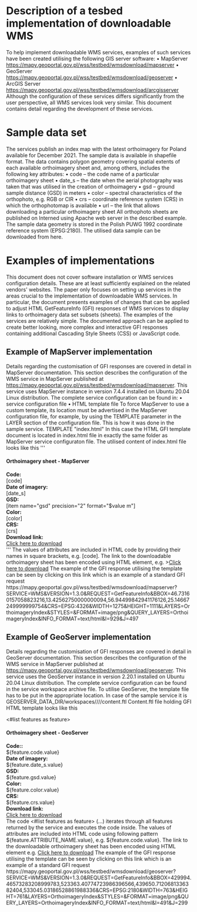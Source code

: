 # **Description of a tesbed implementation of downloadable WMS**
To help implement downloadable WMS services, examples of such services have been created utilising the following GIS server software:
•	MapServer https://mapy.geoportal.gov.pl/wss/testbed/wmsdownload/mapserver
•	GeoServer https://mapy.geoportal.gov.pl/wss/testbed/wmsdownload/geoserver
•	ArcGIS Server https://mapy.geoportal.gov.pl/wss/testbed/wmsdownload/arcgisserver
Although the configuration of these services differs significantly from the user perspective, all WMS services look very similar.
This document contains detail regarding the development of these services.

# Sample data set
The services publish an index map with the latest orthoimagery for Poland available for December 2021. The sample data is available in shapefile format. The data contains polygon geometry covering spatial extents of each available orthoimagery sheet and, among others, includes the following key attributes:
•	code – the code name of a particular orthoimagery sheet
•	date_s – the date when the aerial photography was taken that was utilised in the creation of orthoimagery
•	gsd – ground sample distance (GSD) in meters
•	color – spectral characteristics of the orthophoto, e.g. RGB or CIR
•	crs – coordinate reference system (CRS) in which the orthophotomap is available
•	url – the link that allows downloading a particular orthoimagery sheet
All orthophoto sheets are published on Interned using Apache web server in the described example.
The sample data geometry is stored in the Polish PUWG 1992 coordinate reference system (EPSG:2180).
The utilised data sample can be downloaded from here.

# Examples of implementations
This document does not cover software installation or WMS services configuration details. These are at least sufficiently explained on the related vendors' websites. The paper only focuses on setting up services in the areas crucial to the implementation of downloadable WMS services. In particular, the document presents examples of changes that can be applied to adjust HTML GetFeatureInfo (GFI) responses of WMS services to display links to orthoimagery data set subsets (sheets).
The examples of the services are relatively simple. The documented approach can be applied to create better looking, more complex and interactive GFI responses containing additional Cascading Style Sheets (CSS) or JavaScript code.


## Example of MapServer implementation
Details regarding the customisation of GFI responses are covered in detail in MapServer documentation.
This section describes the configuration of the WMS service in MapServer published at https://mapy.geoportal.gov.pl/wss/testbed/wmsdownload/mapserver. This service uses MapServer instance in version 7.4.4 installed on Ubuntu 20.04 Linux distribution. The complete service configuration can be found in:
•	service configuration file
•	HTML template file
To force MapServer to use a custom template, its location must be advertised in the MapServer configuration file, for example, by using the TEMPLATE parameter in the LAYER section of the configuration file. This is how it was done in the sample service.
TEMPLATE "index.html"
In this case the HTML GFI template document is located in index.html file in exactly the same folder as MapServer service configuraton file. The utilised content of index.html file looks like this 
'''
<!-- MapServer Template -->
<html>
<head><title>MapServer GFI response</title></head>
<body>
<h4>Orthoimagery sheet - MapServer</h4>
<strong>Code:</strong><br>[code]<br>
<strong>Date of imagery:</strong><br>[date_s]<br>
<strong>GSD:</strong><br>[item name="gsd" precision="2" format="$value m"]<br>
<strong>Color:</strong><br>[color]<br>
<strong>CRS:</strong><br>[crs]<br>
<strong>Download link:</strong><br><a href="[url]" target="_blank">Click here to download</a><br>
</body>
</html>
'''
The values of attributes are included in HTML code by providing their names in square brackets, e.g. [code]. The link to the downloadable orthoimagery sheet has been encoded using HTML <a> element, e.g. ><a href="[url]" target="_blank">Click here to download</a>
The example of the GFI response utilising the template can be seen by clicking on this link which is an example of a standard GFI request
https://mapy.geoportal.gov.pl/wss/testbed/wmsdownload/mapserver?SERVICE=WMS&VERSION=1.3.0&REQUEST=GetFeatureInfo&BBOX=46.73160157058823216,13.42562750000000094,56.94499842941176126,25.14667249999999754&CRS=EPSG:4326&WIDTH=1275&HEIGHT=1111&LAYERS=OrthoimageryIndex&STYLES=&FORMAT=image/png&QUERY_LAYERS=OrthoimageryIndex&INFO_FORMAT=text/html&I=929&J=497 

## Example of GeoServer implementation
Details regarding the customisation of GFI responses are covered in detail in GeoServer documentation.
This section describes the configuration of the WMS service in MapServer published at https://mapy.geoportal.gov.pl/wss/testbed/wmsdownload/geoserver. This service uses the GeoServer instance in version 2.20.1 installed on Ubuntu 20.04 Linux distribution. The complete service configuration can be found in the service workspace archive file.
To utilise GeoServer, the template file has to be put in the appropriate location. In case of the sample service it is GEOSERVER_DATA_DIR/workspaces/<workspace>/<datastore>/<featuretype>/content.ftl
Content.ftl file holding GFI HTML template looks like this 
 <html>
<head><title>GeoServer GFI response</title></head>
<body>
<#list features as feature>
<h4>Orthoimagery sheet - GeoServer</h4>
<strong>Code::</strong><br>${feature.code.value}<br>
<strong>Date of imagery:</strong><br>${feature.date_s.value}<br>
<strong>GSD:</strong><br>${feature.gsd.value}<br>
<strong>Color:</strong><br>${feature.color.value}<br>
<strong>CRS:</strong><br>${feature.crs.value}<br>
<strong>Download link:</strong><br><a href="${feature.url.value}" target="_blank">Click here to download</a><br>
</#list>
</body>
</html>
The code 
<#list features as feature>
(…)
</#list>
iterates through all features returned by the service and executes the code inside. The values of attributes are included into HTML code using following pattern ${feature.ATTRIBUTE_NAME.value}, e.g. ${feature.code.value}. The link to the downloadable orthoimagery sheet has been encoded using HTML <a> element e.g. <a href="${feature.url.value}" target="_blank">Click here to download</a>
The example of the GFI response utilising the template can be seen by clicking on this link which is an example of a standard GFI request
https://mapy.geoportal.gov.pl/wss/testbed/wmsdownload/geoserver?SERVICE=WMS&VERSION=1.3.0&REQUEST=GetFeatureInfo&BBOX=429994.46573283208999783,523363.40774723986396566,439650.7120681336382404,533045.03186528861988336&CRS=EPSG:2180&WIDTH=763&HEIGHT=761&LAYERS=OrthoimageryIndex&STYLES=&FORMAT=image/png&QUERY_LAYERS=OrthoimageryIndex&INFO_FORMAT=text/html&I=491&J=299
